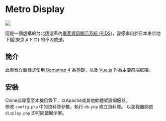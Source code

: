 # Metro Display
![](https://i.imgur.com/K43G6Ev.jpg)

這是一個虛構的台北捷運車內[乘客資訊顯示系統 (PIDS)](https://goo.gl/dFQNhA)，靈感來自於日本東京地下鐵(東京メトロ) 的車內放送。

## 簡介
此專案介面樣式使用 [Bootstrap 4](https://getbootstrap.com/) 為基礎，以及 [Vue.js](https://vuejs.org/) 作為主要前端框架。

## 安裝

Clone此專案至本機目錄下，以Apache或其他軟體架設伺服器。  
修改 `config.php` 中的資料庫參數，執行 `db.php` 建立資料庫。
以瀏覽器開啟 `display.php` 即可開啟顯示屏。

